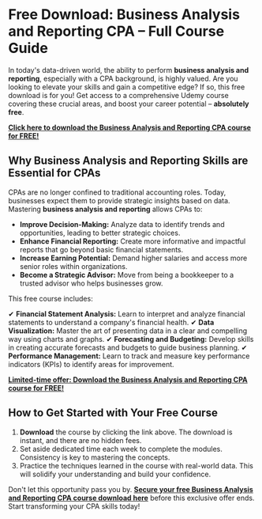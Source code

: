# Free Download: Business Analysis and Reporting CPA – Full Course Guide

In today's data-driven world, the ability to perform **business analysis and reporting**, especially with a CPA background, is highly valued. Are you looking to elevate your skills and gain a competitive edge? If so, this free download is for you! Get access to a comprehensive Udemy course covering these crucial areas, and boost your career potential – **absolutely free**.

[**Click here to download the Business Analysis and Reporting CPA course for FREE!**](https://udemywork.com/business-analysis-and-reporting-cpa)

## Why Business Analysis and Reporting Skills are Essential for CPAs

CPAs are no longer confined to traditional accounting roles. Today, businesses expect them to provide strategic insights based on data. Mastering **business analysis and reporting** allows CPAs to:

*   **Improve Decision-Making:** Analyze data to identify trends and opportunities, leading to better strategic choices.
*   **Enhance Financial Reporting:** Create more informative and impactful reports that go beyond basic financial statements.
*   **Increase Earning Potential:** Demand higher salaries and access more senior roles within organizations.
*   **Become a Strategic Advisor:** Move from being a bookkeeper to a trusted advisor who helps businesses grow.

This free course includes:

✔ **Financial Statement Analysis:** Learn to interpret and analyze financial statements to understand a company's financial health.
✔ **Data Visualization:** Master the art of presenting data in a clear and compelling way using charts and graphs.
✔ **Forecasting and Budgeting:** Develop skills in creating accurate forecasts and budgets to guide business planning.
✔ **Performance Management:** Learn to track and measure key performance indicators (KPIs) to identify areas for improvement.

[**Limited-time offer: Download the Business Analysis and Reporting CPA course for FREE!**](https://udemywork.com/business-analysis-and-reporting-cpa)

## How to Get Started with Your Free Course

1.  **Download** the course by clicking the link above. The download is instant, and there are no hidden fees.
2.  Set aside dedicated time each week to complete the modules. Consistency is key to mastering the concepts.
3.  Practice the techniques learned in the course with real-world data. This will solidify your understanding and build your confidence.

Don't let this opportunity pass you by. **[Secure your free Business Analysis and Reporting CPA course download here](https://udemywork.com/business-analysis-and-reporting-cpa)** before this exclusive offer ends. Start transforming your CPA skills today!
